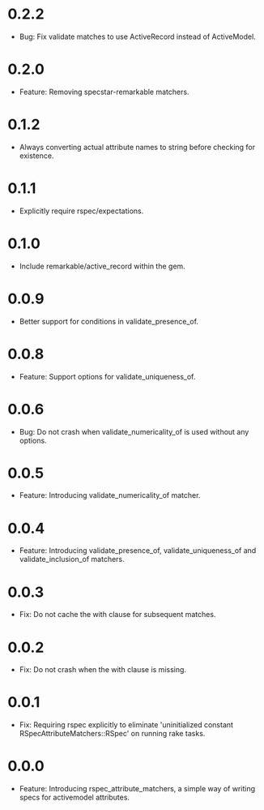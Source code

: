 # 0.2.2
  * Bug: Fix validate matches to use ActiveRecord instead of ActiveModel.

# 0.2.0
  * Feature: Removing specstar-remarkable matchers.

# 0.1.2
  * Always converting actual attribute names to string before checking for existence.

# 0.1.1
  * Explicitly require rspec/expectations.

# 0.1.0
  * Include remarkable/active_record within the gem.

# 0.0.9
  * Better support for conditions in validate_presence_of.

# 0.0.8
  * Feature: Support options for validate_uniqueness_of.

# 0.0.6
  * Bug: Do not crash when validate_numericality_of is used without any options.

# 0.0.5
  * Feature: Introducing validate_numericality_of matcher.

# 0.0.4
  * Feature: Introducing validate_presence_of, validate_uniqueness_of and validate_inclusion_of matchers.

# 0.0.3
  * Fix: Do not cache the with clause for subsequent matches.

# 0.0.2
  * Fix: Do not crash when the with clause is missing.

# 0.0.1
  * Fix: Requiring rspec explicitly to eliminate 'uninitialized constant RSpecAttributeMatchers::RSpec' on running rake tasks.

# 0.0.0
  * Feature: Introducing rspec_attribute_matchers, a simple way of writing specs for activemodel attributes.
